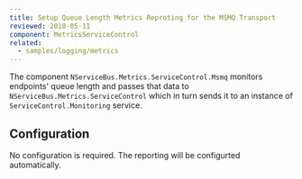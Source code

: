 ```yaml
---
title: Setup Queue Length Metrics Reproting for the MSMQ Transport
reviewed: 2018-05-11
component: MetricsServiceControl
related:
  - samples/logging/metrics  
---
```


The component `NServiceBus.Metrics.ServiceControl.Msmq` monitors endpoints' queue length and passes that data to `NServiceBus.Metrics.ServiceControl` which in turn sends it to an instance of `ServiceControl.Monitoring` service.

## Configuration

No configuration is required. The reporting will be configurted automatically.
